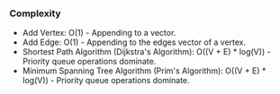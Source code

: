 ### Complexity

- Add Vertex: O(1) - Appending to a vector.
- Add Edge: O(1) - Appending to the edges vector of a vertex.
- Shortest Path Algorithm (Dijkstra's Algorithm): O((V + E) \* log(V)) - Priority queue operations dominate.
- Minimum Spanning Tree Algorithm (Prim's Algorithm): O((V + E) \* log(V)) - Priority queue operations dominate.
